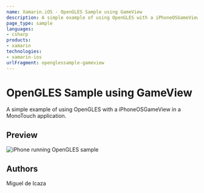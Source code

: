 ```yaml
---
name: Xamarin.iOS - OpenGLES Sample using GameView
description: A simple example of using OpenGLES with a iPhoneOSGameView in a MonoTouch application. Preview
page_type: sample
languages:
- csharp
products:
- xamarin
technologies:
- xamarin-ios
urlFragment: openglessample-gameview
---
```

# OpenGLES Sample using GameView

A simple example of using OpenGLES with a iPhoneOSGameView in a MonoTouch application.

## Preview

![iPhone running OpenGLES sample](http://farm7.static.flickr.com/6136/5999292719_90550e7ed6.jpg)

## Authors

Miguel de Icaza
